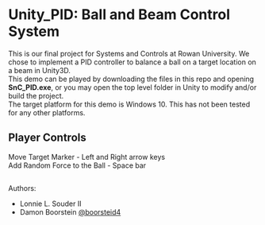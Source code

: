 # Unity_PID: Ball and Beam Control System

This is our final project for Systems and Controls at Rowan University.  We chose to implement a PID controller to balance a ball on a target location on a beam in Unity3D.  
This demo can be played by downloading the files in this repo and opening **SnC_PID.exe**, or you may open the top level folder in Unity to modify and/or build the project.  
The target platform for this demo is Windows 10. This has not been tested for any other platforms.

## Player Controls
Move Target Marker - Left and Right arrow keys  
Add Random Force to the Ball - Space bar

##
Authors:
- Lonnie L. Souder II
- Damon Boorstein [@boorsteid4](https://github.com/boorsteid4)
